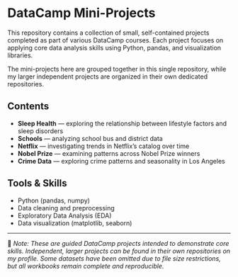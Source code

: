 # DataCamp Mini-Projects

This repository contains a collection of small, self-contained projects completed as part of various DataCamp courses. Each project focuses on applying core data analysis skills using Python, pandas, and visualization libraries.  

The mini-projects here are grouped together in this single repository, while my larger independent projects are organized in their own dedicated repositories.  

## Contents

- **Sleep Health** — exploring the relationship between lifestyle factors and sleep disorders  
- **Schools** — analyzing school bus and district data  
- **Netflix** — investigating trends in Netflix’s catalog over time  
- **Nobel Prize** — examining patterns across Nobel Prize winners  
- **Crime Data** — exploring crime patterns and seasonality in Los Angeles  

## Tools & Skills

- Python (pandas, numpy)  
- Data cleaning and preprocessing  
- Exploratory Data Analysis (EDA)  
- Data visualization (matplotlib, seaborn)  

---

📌 *Note: These are guided DataCamp projects intended to demonstrate core skills. Independent, larger projects can be found in their own repositories on my profile. Some datasets have been omitted due to file size restrictions, but all workbooks remain complete and reproducible.*
